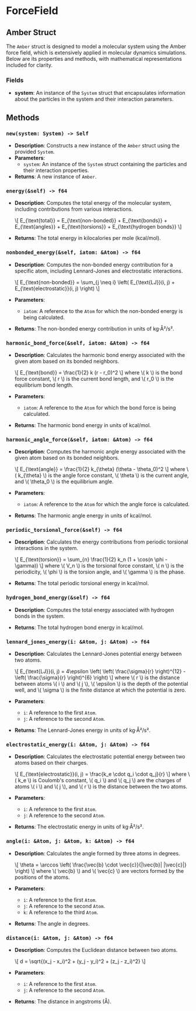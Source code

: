 # ForceField

## Amber Struct

The `Amber` struct is designed to model a molecular system using the Amber force field, which is extensively applied in molecular dynamics simulations. Below are its properties and methods, with mathematical representations included for clarity.

### Fields
- **system**: An instance of the `System` struct that encapsulates information about the particles in the system and their interaction parameters.

## Methods

###  **`new(system: System) -> Self`**
- **Description**: Constructs a new instance of the `Amber` struct using the provided `System`.
- **Parameters**:
  - `system`: An instance of the `System` struct containing the particles and their interaction properties.
- **Returns**: A new instance of `Amber`.

### **`energy(&self) -> f64`**
- **Description**: Computes the total energy of the molecular system, including contributions from various interactions.

  \\[
  E_{\text{total}} = E_{\text{non-bonded}} + E_{\text{bonds}} + E_{\text{angles}} + E_{\text{torsions}} + E_{\text{hydrogen bonds}}
  \\]
- **Returns**: The total energy in kilocalories per mole (kcal/mol).

### **`nonbonded_energy(&self, iatom: &Atom) -> f64`**
- **Description**: Computes the non-bonded energy contribution for a specific atom, including Lennard-Jones and electrostatic interactions.

  \\[
  E_{\text{non-bonded}} = \sum_{j \neq i} \left( E_{\text{LJ}}(i, j) + E_{\text{electrostatic}}(i, j) \right)
  \\]
- **Parameters**:
  - `iatom`: A reference to the `Atom` for which the non-bonded energy is being calculated.
- **Returns**: The non-bonded energy contribution in units of kg·Å²/s².

### **`harmonic_bond_force(&self, iatom: &Atom) -> f64`**
- **Description**: Calculates the harmonic bond energy associated with the given atom based on its bonded neighbors.

  \\[
  E_{\text{bond}} = \frac{1}{2} k (r - r_0)^2
  \\]
  where \\( k \\) is the bond force constant, \\( r \\) is the current bond length, and \\( r_0 \\) is the equilibrium bond length.
- **Parameters**:
  - `iatom`: A reference to the `Atom` for which the bond force is being calculated.
- **Returns**: The harmonic bond energy in units of kcal/mol.

### **`harmonic_angle_force(&self, iatom: &Atom) -> f64`**
- **Description**: Computes the harmonic angle energy associated with the given atom based on its bonded neighbors.

  \\[
  E_{\text{angle}} = \frac{1}{2} k_{\theta} (\theta - \theta_0)^2
  \\]
  where \\( k_{\theta} \\) is the angle force constant, \\( \theta \\) is the current angle, and \\( \theta_0 \\) is the equilibrium angle.
- **Parameters**:
  - `iatom`: A reference to the `Atom` for which the angle force is calculated.
- **Returns**: The harmonic angle energy in units of kcal/mol.

### **`periodic_torsional_force(&self) -> f64`**
- **Description**: Calculates the energy contributions from periodic torsional interactions in the system.

  \\[
  E_{\text{torsion}} = \sum_{n} \frac{1}{2} k_n (1 + \cos(n \phi - \gamma))
  \\]
  where \\( V_n \\) is the torsional force constant, \\( n \\) is the periodicity, \\( \phi \\) is the torsion angle, and \\( \gamma \\) is the phase.
- **Returns**: The total periodic torsional energy in kcal/mol.

### **`hydrogen_bond_energy(&self) -> f64`**
- **Description**: Computes the total energy associated with hydrogen bonds in the system.

- **Returns**: The total hydrogen bond energy in kcal/mol.

### **`lennard_jones_energy(i: &Atom, j: &Atom) -> f64`**
- **Description**: Calculates the Lennard-Jones potential energy between two atoms.

  \\[
  E_{\text{LJ}}(i, j) = 4\epsilon \left( \left( \frac{\sigma}{r} \right)^{12} - \left( \frac{\sigma}{r} \right)^{6} \right)
  \\]
  where \\( r \\) is the distance between atoms \\( i \\) and \\( j \\), \\( \epsilon \\) is the depth of the potential well, and \\( \sigma \\) is the finite distance at which the potential is zero.
- **Parameters**:
  - `i`: A reference to the first `Atom`.
  - `j`: A reference to the second `Atom`.
- **Returns**: The Lennard-Jones energy in units of kg·Å²/s².

### **`electrostatic_energy(i: &Atom, j: &Atom) -> f64`**
- **Description**: Calculates the electrostatic potential energy between two atoms based on their charges.

  \\[
  E_{\text{electrostatic}}(i, j) = \frac{k_e \cdot q_i \cdot q_j}{r}
  \\]
  where \\( k_e \\) is Coulomb's constant, \\( q_i \\) and \\( q_j \\) are the charges of atoms \\( i \\) and \\( j \\), and \\( r \\) is the distance between the two atoms.
- **Parameters**:
  - `i`: A reference to the first `Atom`.
  - `j`: A reference to the second `Atom`.
- **Returns**: The electrostatic energy in units of kg·Å²/s².

### **`angle(i: &Atom, j: &Atom, k: &Atom) -> f64`**
- **Description**: Calculates the angle formed by three atoms in degrees.

  \\[
  \theta = \arccos \left( \frac{\vec{b} \cdot \vec{c}}{|\vec{b}| |\vec{c}|} \right)
  \\]
  where \\( \vec{b} \\) and \\( \vec{c} \\) are vectors formed by the positions of the atoms.
- **Parameters**:
  - `i`: A reference to the first `Atom`.
  - `j`: A reference to the second `Atom`.
  - `k`: A reference to the third `Atom`.
- **Returns**: The angle in degrees.

### **`distance(i: &Atom, j: &Atom) -> f64`**
- **Description**: Computes the Euclidean distance between two atoms.

  \\[
  d = \sqrt{(x_j - x_i)^2 + (y_j - y_i)^2 + (z_j - z_i)^2}
  \\]
- **Parameters**:
  - `i`: A reference to the first `Atom`.
  - `j`: A reference to the second `Atom`.
- **Returns**: The distance in angstroms (Å).
